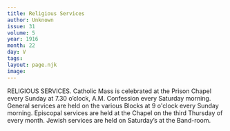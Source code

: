 ```yaml
---
title: Religious Services
author: Unknown
issue: 31
volume: 5
year: 1916
month: 22
day: V
tags:
layout: page.njk
image:
---
```

RELIGIOUS SERVICES.       Catholic Mass is celebrated at the Prison Chapel every Sunday at 7.30 o’clock, A.M. Confession every Saturday morning.       General services are held on the various Blocks at 9 o'clock every Sunday morning.       Episcopal services are held at the Chapel on the third Thursday of every month.       Jewish services are held on Saturday’s at the Band-room.    
